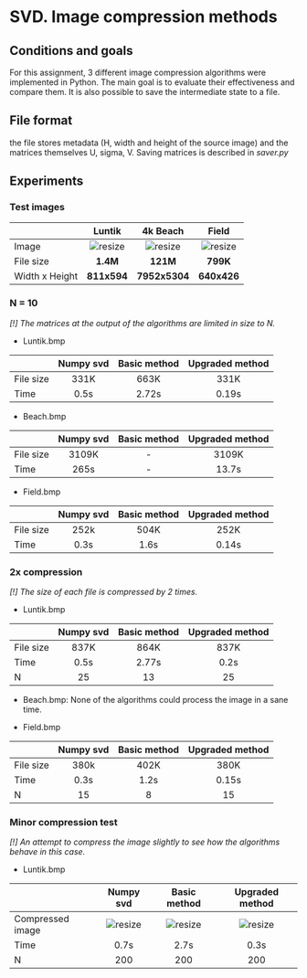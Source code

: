 # SVD. Image compression methods
## Conditions and goals
For this assignment, 3 different image compression algorithms were implemented in Python. The main goal is to evaluate their effectiveness and compare them. It is also possible to save the intermediate state to a file.
## File format
the file stores metadata (H, width and height of the source image) and the matrices themselves U, sigma, V. Saving matrices is described in *saver.py*
## Experiments
### Test images
| | Luntik | 4k Beach | Field |
| --- | :----: | :----: | :----: |
| Image | ![resize](https://github.com/d-zaytsev/comp-math/assets/113129532/7a95bb8c-ce06-469d-b8dc-451d887d1d5a) | ![resize](https://github.com/d-zaytsev/comp-math/assets/113129532/cddaae7d-7c1c-4a2e-bb30-fed97f4856d1) | ![resize](https://github.com/d-zaytsev/comp-math/assets/113129532/e75c7b41-a36f-4cd5-9844-42701042cd92) |
| File size | **1.4M** | **121M** | **799K** |
| Width x Height | **811x594**  | **7952x5304**  | **640x426** |

### N = 10
*[!] The matrices at the output of the algorithms are limited in size to N.*

- Luntik.bmp

| | Numpy svd | Basic method | Upgraded method |
| --- | :----: | :----: | :----: |
| File size | 331K | 663K | 331K |
| Time | 0.5s | 2.72s | 0.19s |

- Beach.bmp

| | Numpy svd | Basic method | Upgraded method |
| --- | :----: | :----: | :----: |
| File size | 3109K | - | 3109K |
| Time | 265s | - | 13.7s |

- Field.bmp

| | Numpy svd | Basic method | Upgraded method |
| --- | :----: | :----: | :----: |
| File size | 252k | 504K | 252K |
| Time | 0.3s | 1.6s | 0.14s |


### 2x compression
*[!] The size of each file is compressed by 2 times.*

- Luntik.bmp

| | Numpy svd | Basic method | Upgraded method |
| --- | :----: | :----: | :----: |
| File size | 837K | 864K | 837K |
| Time | 0.5s | 2.77s | 0.2s |
| N | 25 | 13 | 25 |

- Beach.bmp: None of the algorithms could process the image in a sane time.

- Field.bmp

| | Numpy svd | Basic method | Upgraded method |
| --- | :----: | :----: | :----: |
| File size | 380k | 402K | 380K |
| Time | 0.3s | 1.2s | 0.15s |
| N | 15 | 8 | 15 |

### Minor compression test
*[!] An attempt to compress the image slightly to see how the algorithms behave in this case.*

- Luntik.bmp

| | Numpy svd | Basic method | Upgraded method |
| --- | :----: | :----: | :----: |
| Compressed image | ![resize](https://github.com/d-zaytsev/comp-math/assets/113129532/ea958982-9a2a-4869-b45c-349d221cc2fa) | ![resize](https://github.com/d-zaytsev/comp-math/assets/113129532/fdb61eef-514c-4cbb-bc74-beaca9e6a385) | ![resize](https://github.com/d-zaytsev/comp-math/assets/113129532/d2507ad2-37d7-486f-9340-d3b89a12cad5) |
| Time | 0.7s | 2.7s | 0.3s |
| N | 200 | 200 | 200 |
